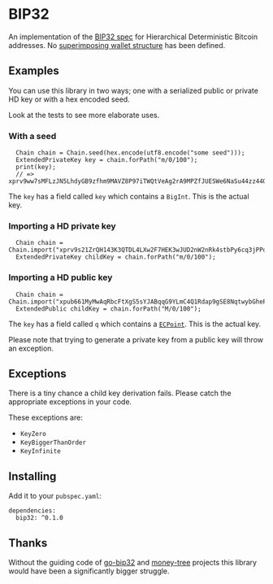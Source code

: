 # BIP32

An implementation of the [BIP32 spec] for Hierarchical Deterministic Bitcoin
addresses. No [superimposing wallet structure] has been defined.

## Examples

You can use this library in two ways; one with a serialized public or private
HD key or with a hex encoded seed.

Look at the tests to see more elaborate uses.

### With a seed

```
  Chain chain = Chain.seed(hex.encode(utf8.encode("some seed")));
  ExtendedPrivateKey key = chain.forPath("m/0/100");
  print(key);
  // => xprv9ww7sMFLzJN5LhdyGB9zfhm9MAVZ8P97iTWQtVeAg2rA9MPZfJUESWe6NaSu44zz44QBjWtwH9HNfJ4vFiUwfrTCvf7AGrgYpXe17bfh2Je
```

The `key` has a field called `key` which contains a `BigInt`. This is the actual
key.

### Importing a HD private key

```
  Chain chain = Chain.import("xprv9s21ZrQH143K3QTDL4LXw2F7HEK3wJUD2nW2nRk4stbPy6cq3jPPqjiChkVvvNKmPGJxWUtg6LnF5kejMRNNU3TGtRBeJgk33yuGBxrMPHi");
  ExtendedPrivateKey childKey = chain.forPath("m/0/100");
```

### Importing a HD public key

```
  Chain chain = Chain.import("xpub661MyMwAqRbcFtXgS5sYJABqqG9YLmC4Q1Rdap9gSE8NqtwybGhePY2gZ29ESFjqJoCu1Rupje8YtGqsefD265TMg7usUDFdp6W1EGMcet8");
  ExtendedPublic childKey = chain.forPath("M/0/100");
```

The `key` has a field called `q` which contains a [`ECPoint`]. This is the actual
key.

Please note that trying to generate a private key from a public key will throw
an exception.


## Exceptions

There is a tiny chance a child key derivation fails. Please catch the
appropriate exceptions in your code.

These exceptions are:
- `KeyZero`
- `KeyBiggerThanOrder`
- `KeyInfinite`

## Installing

Add it to your `pubspec.yaml`:

```
dependencies:
  bip32: ^0.1.0
```

## Thanks

Without the guiding code of [go-bip32] and [money-tree] projects this library would have been a significantly bigger struggle.


[BIP32 spec]: https://github.com/bitcoin/bips/blob/master/bip-0032.mediawiki
[superimposing wallet structure]: https://github.com/bitcoin/bips/blob/master/bip-0032.mediawiki#specification-wallet-structure
[go-bip32]: https://github.com/tyler-smith/go-bip32/
[money-tree]: https://github.com/GemHQ/money-tree/
[`ECPoint`]: https://pub.dartlang.org/documentation/pointycastle/1.0.0-rc3/pointycastle.api.ecc/ECPoint-class.html
